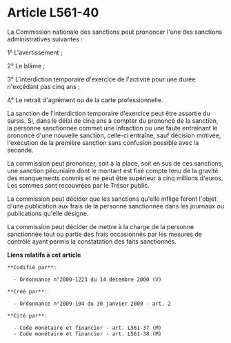 # Article L561-40

La Commission nationale des sanctions peut prononcer l'une des sanctions administratives suivantes : 

1° L'avertissement ; 

2° Le blâme ; 

3° L'interdiction temporaire d'exercice de l'activité pour une durée n'excédant pas cinq ans ; 

4° Le retrait d'agrément ou de la carte professionnelle. 

La sanction de l'interdiction temporaire d'exercice peut être assortie du sursis. Si, dans le délai de cinq ans à compter du
prononcé de la sanction, la personne sanctionnée commet une infraction ou une faute entraînant le prononcé d'une nouvelle
sanction, celle-ci entraîne, sauf décision motivée, l'exécution de la première sanction sans confusion possible avec la
seconde. 

La commission peut prononcer, soit à la place, soit en sus de ces sanctions, une sanction pécuniaire dont le montant est fixé
compte tenu de la gravité des manquements commis et ne peut être supérieur à cinq millions d'euros. Les sommes sont
recouvrées par le Trésor public. 

La commission peut décider que les sanctions qu'elle inflige feront l'objet d'une publication aux frais de la personne
sanctionnée dans les journaux ou publications qu'elle désigne. 

La commission peut décider de mettre à la charge de la personne sanctionnée tout ou partie des frais occasionnés par les
mesures de contrôle ayant permis la constatation des faits sanctionnés.

**Liens relatifs à cet article**

	**Codifié par**:

	  - Ordonnance n°2000-1223 du 14 décembre 2000 (V)

	**Créé par**:

	  - Ordonnance n°2009-104 du 30 janvier 2009 - art. 2

	**Cité par**:

	  - Code monétaire et financier - art. L561-37 (M)
	  - Code monétaire et financier - art. L561-38 (M)
